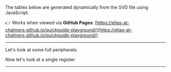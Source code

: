 <link rel="stylesheet" href="style.css">


The tables below are generated dynamically from the SVD file using JavaScript.

👉 Works when viewed via **GitHub Pages**: [https://elias-at-chalmers.github.io/quickguide-playground/](https://elias-at-chalmers.github.io/quickguide-playground/)

---

Let's look at some full peripherals:

<div class="peripheral-view" data-peripheral-name="RNG"></div>
<div class="peripheral-view" data-peripheral-name="GPIOA"></div>


Now let's look at a single register

<div class="register-view" data-peripheral-name="GPIOA" data-register-name="OUTDR"></div>

---

<script src="viewer.js"></script>
